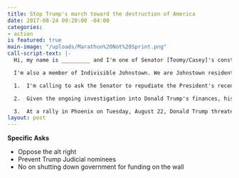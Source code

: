 ```yaml
---
title: Stop Trump's march toward the destruction of America
date: 2017-08-24 09:20:00 -04:00
categories:
- action
is featured: true
main-image: "/uploads/Marathon%20Not%20Sprint.png"
call-script-text: |-
  Hi, my name is _________ and I'm one of Senator [Toomy/Casey]'s constituents. My zip code is ______.

  I'm also a member of Indivisible Johnstown. We are Johnstown residents who oppose Trump's agenda.

  1.  I'm calling to ask the Senator to repudiate the President's recent statements equivocating Nazis, KKK, white supremacists and white nationalists with those standing up for freedom and inclusiveness. At the very least, the Senate should censure the President.

  2.  Given the ongoing investigation into Donald Trump's finances, his campaign's possible collusion with Russia to influence the 2016 election and, now, doubts about his fitness for office, I am asking that all judicial nominees be put on hold.

  3.  At a rally in Phoenix on Tuesday, August 22, Donald Trump threatened to shut down the government in order to get funding for the wall.  I am opposed to interrupting government operations on this or any other issue.
layout: post
---
```


**Specific Asks**

* Oppose the alt right
* Prevent Trump Judicial nominees
* No on shutting down government for funding on the wall